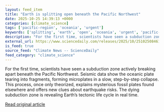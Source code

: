 ```yaml
---
layout: feed_item
title: "Earth is splitting open beneath the Pacific Northwest"
date: 2025-10-25 14:39:13 +0000
categories: [climate_science]
tags: ['pacific-region', 'oceania', 'urgent']
keywords: ['splitting', 'earth', 'open', 'oceania', 'urgent', 'pacific-region']
description: "For the first time, scientists have seen a subduction zone actively breaking apart beneath the Pacific Northwest"
external_url: https://www.sciencedaily.com/releases/2025/10/251025084611.htm
is_feed: true
source_feed: "Climate News -- ScienceDaily"
feed_category: "climate_science"
---
```


For the first time, scientists have seen a subduction zone actively breaking apart beneath the Pacific Northwest. Seismic data show the oceanic plate tearing into fragments, forming microplates in a slow, step-by-step collapse. This process, once only theorized, explains mysterious fossil plates found elsewhere and offers new clues about earthquake risks. The dying subduction zone is revealing Earth’s tectonic life cycle in real time.

[Read original article](https://www.sciencedaily.com/releases/2025/10/251025084611.htm)
